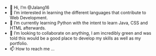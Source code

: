 - 👋 Hi, I’m @Jalang16
- 👀 I’m interested in learning the different languages that contribute to Web Development.
- 🌱 I’m currently learning Python with the intent to learn Java, CSS and HTML afterwards.
- 💞️ I’m looking to collaborate on anything, I am incredibly green and was told this would be a good place to develop my skills as well as my portfolio.
- 📫 How to reach me ...

<!---
Jalang16/Jalang16 is a ✨ special ✨ repository because its `README.md` (this file) appears on your GitHub profile.
You can click the Preview link to take a look at your changes.
--->
